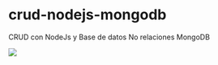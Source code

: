 # crud-nodejs-mongodb
CRUD con NodeJs y Base de datos No relaciones MongoDB

![](http://damien.pobel.fr/images/youtube-video-github.gif)
